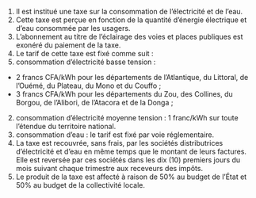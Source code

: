 1) Il est institué une taxe sur la consommation de l’électricité et de l’eau.
2) Cette taxe est perçue en fonction de la quantité d’énergie électrique et d’eau
consommée par les usagers.
3) L’abonnement au titre de l’éclairage des voies et places publiques est exonéré du
paiement de la taxe.
4) Le tarif de cette taxe est fixé comme suit :
1) consommation d’électricité basse tension :
- 2  francs  CFA/kWh  pour  les  départements  de  l’Atlantique,  du  Littoral,  de
l’Ouémé, du Plateau, du Mono et du Couffo ;
- 3 francs CFA/kWh pour les départements du Zou, des Collines, du Borgou, de
l’Alibori, de l’Atacora et de la Donga ;
2) consommation d’électricité moyenne tension : 1 franc/kWh sur toute l’étendue
du territoire national.
3) consommation d’eau : le tarif est fixé par voie réglementaire.
5) La taxe est recouvrée, sans frais, par les sociétés distributrices d’électricité et d’eau
en même temps que le montant de leurs factures.
Elle est reversée par ces sociétés dans les dix (10) premiers jours du mois suivant chaque trimestre aux receveurs des impôts.
6) Le produit de la taxe est affecté à raison de 50% au budget de l’État et 50% au
budget de la collectivité locale.